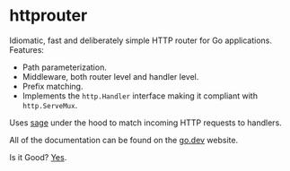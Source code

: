 # httprouter

Idiomatic, fast and deliberately simple HTTP router for Go applications. Features:

* Path parameterization.
* Middleware, both router level and handler level.
* Prefix matching.
* Implements the `http.Handler` interface making it compliant with `http.ServeMux`.

Uses [sage](https://github.com/nahojer/sage) under the hood to match incoming HTTP requests to handlers.

All of the documentation can be found on the [go.dev](https://pkg.go.dev/github.com/nahojer/httprouter?tab=doc) website.

Is it Good? [Yes](https://news.ycombinator.com/item?id=3067434).
